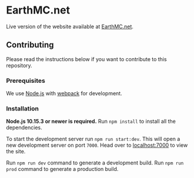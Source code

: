 # EarthMC.net

Live version of the website available at [EarthMC.net](https://earthmc.net/).

## Contributing

Please read the instructions below if you want to contribute to this repository.

### Prerequisites

We use [Node.js](https://nodejs.org/) with [webpack](https://webpack.js.org/) for development.

### Installation

**Node.js 10.15.3 or newer is required.**
Run `npm install` to install all the dependencies.

To start the development server run `npm run start:dev`. This will open a new development server on port `7000`. Head over to [localhost:7000](http://localhost:7000) to view the site.

Run `npm run dev` command to generate a development build.
Run `npm run prod` command to generate a production build.
